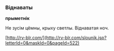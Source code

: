 ### Віднаваты
**прыметнік**

Не зусім цёмны, крыху светлы. Віднаватая ноч.

<a rel="author">[http://rv-blr.com/](http://rv-blr.com/slounik.jsp?letterId=0&maskId=0&pageId=522)</a>
